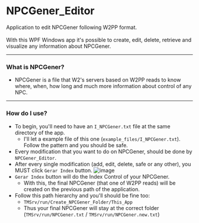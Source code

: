 # NPCGener_Editor
Application to edit NPCGener following W2PP format.<br><br>
With this WPF Windows app it's possible to create, edit, delete, retrieve and visualize any information about NPCGener.

-----------------

### What is NPCGener?
- NPCGener is a file that W2's servers based on W2PP reads to know where, when, how long and much more information about control of any NPC.

-----------------

### How do I use?
- To begin, you'll need to have an `I_NPCGener.txt` file at the same directory of the app.
  - I'll let a example file of this one (`example_files/I_NPCGener.txt`). Follow the pattern and you should be safe.
- Every modification that you want to do on NPCGener, should be done by `NPCGener_Editor`.
- After every single modification (add, edit, delete, safe or any other), you MUST click `Gerar Index` button.
![image](https://user-images.githubusercontent.com/37567719/146711681-3bbeaa2b-d6ab-4c7f-b9ee-e72e17a38f92.png)
- `Gerar Index` button will do the Index Control of your NPCGener.
  - With this, the final NPCGener (that one of W2PP reads) will be created on the previous path of the application.
- Follow this path hierarchy and you'll should be fine too:
  - `TMSrv/run/Create_NPCGener_Folder/This_App`
  - Thus your final NPCGener will stay at the correct folder (`TMSrv/run/NPCGener.txt` / `TMSrv/run/NPCGener.new.txt`)
